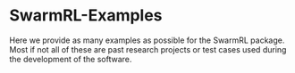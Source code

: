 # SwarmRL-Examples
Here we provide as many examples as possible for the SwarmRL package. 
Most if not all of these are past research projects or test cases used during the development of the software.
